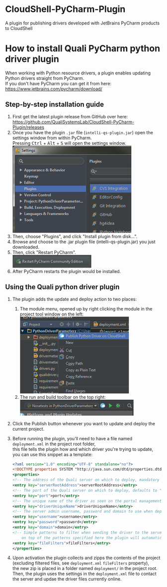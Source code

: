 # CloudShell-PyCharm-Plugin
A plugin for publishing drivers developed with JetBrains PyCharm products to CloudShell

# How to install Quali PyCharm python driver plugin

When working with Python resource drivers, a plugin enables updating Python drivers straight from PyCharm.  
If you don't have PyCharm you can get it from here: https://www.jetbrains.com/pycharm/download/

## Step-by-step installation guide

1. First get the latest plugin release from GitHub over here:  
    https://github.com/QualiSystemsLab/CloudShell-PyCharm-Plugin/releases
2. Once you have the plugin `.jar` file (`intelli-qs-plugin.jar`) open the settings window from within PyCharm.  
    Pressing <kbd>Ctrl</kbd> + <kbd>Alt</kbd> + <kbd>S</kbd> will open the settings window.  
    ![Settings Window](/docs/images/settings_window.png)
3. Then, choose "Plugins", and click "Install plugin from disk...".  
4. Browse and choose to the .jar plugin file (intelli-qs-plugin.jar) you just downloaded.  
5. Then, click "Restart PyCharm".  
    ![Restart Button](/docs/images/restart_button.png)
6. After PyCharm restarts the plugin would be installed.

## Using the Quali python driver plugin
1. The plugin adds the update and deploy action to two places:
    1. The module menu, opened up by right clicking the module in the project tool window on the left:  
        ![Project Tool Window](/docs/images/module_menu.png)
    2. The run and build toolbar on the top right:  
        ![Runner Actions](/docs/images/build_menu.png)
2. Click the Publish button whenever you want to update and deploy the current project. 
3. Before running the plugin, you'll need to have a file named `deployment.xml` in the project root folder,  
    this file tells the plugin how and which driver you're trying to update, you can use this snippet as a template:
    
    ``` xml
    <?xml version="1.0" encoding="UTF-8" standalone="no"?>
    <!DOCTYPE properties SYSTEM "http://java.sun.com/dtd/properties.dtd">
    <properties>
    <!-- The address of the Quali server on which to deploy, mandatory -->
    <entry key="serverRootAddress">serverRootAddress</entry>
    <!-- The port of the Quali server on which to deploy, defaults to "8029" -->
    <entry key="port">port</entry>
    <!-- The unique name of the driver as seen on the portal management, mandatory -->
    <entry key="driverUniqueName">driverUniqueName</entry>
    <!-- The server admin username, password and domain to use when deploying, defaults to "admin","admin" and "Global" -->
    <entry key="username">username</entry>
    <entry key="password">password</entry>
    <entry key="domain">domain</entry>
    <!-- Simple patterns to filter when sending the driver to the server separated by semicolons (e.g. "file.xml;logs/"),
        on top of the patterns specified here the plugin will automatically filter the "deployment/" and ".idea/" folders and the "deployment.xml" file -->
    <entry key="fileFilters">fileFilters</entry>
    </properties>
    ```
    
4. Upon activation the plugin collects and zipps the contents of the project (excluding filtered files, see `deployment.xml` `fileFilters` property),  
    the new zip is placed in a folder named `deployment/` in the project root.
    Then, the plugin uses the settings in the `deployment.xml` file to contact the server and updae the driver files currently online.
